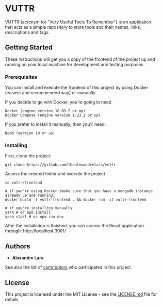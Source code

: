 # VUTTR

VUTTR (acronym for "Very Useful Tools To Remember") is an application that acts as a simple repository to store tools and their names, links, descriptions and tags.

## Getting Started

These instructions will get you a copy of the frontend of the project up and running on your local machine for development and testing purposes.

### Prerequisites

You can install and execute the frontend of this project by using Docker (easiest and recommended way) or manually.

If you decide to go with Docker, you're going to need:

```
Docker (engine version 18.09.2 or up)
Docker Compose (engine version 1.23.2 or up)
```

If you prefer to install it manually, then you'll need:

```
Node (version 10 or up)
```

### Installing

First, clone the project:

```
git clone https://github.com/thealexandrelara/vuttr
```

Access the created folder and execute the project

```
cd vuttr/frontend

# if you're using Docker (make sure that you have a mongodb instance already up and running)
docker build -t vuttr-frontend . && docker run -it vuttr-frontend

# if you're installing manually
yarn # or npm install
yarn start # or npm run dev
```

After the installation is finished, you can access the React application through: http://localhost:3001/

## Authors

- **Alexandre Lara**

See also the list of [contributors](https://github.com/thealexandrelara/vuttr/contributors) who participated in this project.

## License

This project is licensed under the MIT License - see the [LICENSE.md](LICENSE.md) file for details
